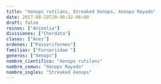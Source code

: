 ```yaml
---
title: "Xenops rutilans, Streaked Xenops, Xenops Rayado"
date: 2017-08-18T20:46:32-06:00
draft: false
reinos: ["Animalia"]
divisiones: ["Chordata"]
clases: ["Aves"]
ordenes: ["Passeriformes"]
familias: ["Furnariidae "]
generos: ["Xenops"]
nombre_cientifico: "Xenops rutilans"
nombre_comun: "Xenops Rayado"
nombre_ingles: "Streaked Xenops"
---
```

